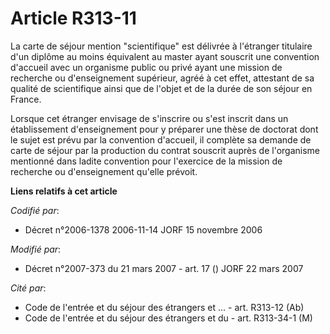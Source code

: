 # Article R313-11

La carte de séjour mention "scientifique" est délivrée à l'étranger titulaire d'un diplôme au moins équivalent au master
ayant souscrit une convention d'accueil avec un organisme public ou privé ayant une mission de recherche ou d'enseignement
supérieur, agréé à cet effet, attestant de sa qualité de scientifique ainsi que de l'objet et de la durée de son séjour en
France.

Lorsque cet étranger envisage de s'inscrire ou s'est inscrit dans un établissement d'enseignement pour y préparer une thèse
de doctorat dont le sujet est prévu par la convention d'accueil, il complète sa demande de carte de séjour par la production
du contrat souscrit auprès de l'organisme mentionné dans ladite convention pour l'exercice de la mission de recherche ou
d'enseignement qu'elle prévoit.

**Liens relatifs à cet article**

_Codifié par_:

  - Décret n°2006-1378 2006-11-14 JORF 15 novembre 2006

_Modifié par_:

  - Décret n°2007-373 du 21 mars 2007 - art. 17 () JORF 22 mars 2007

_Cité par_:

  - Code de l'entrée et du séjour des étrangers et ... - art. R313-12 (Ab)
  - Code de l'entrée et du séjour des étrangers et du  - art. R313-34-1 (M)
